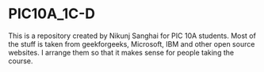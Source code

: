 # PIC10A_1C-D
This is a repository created by Nikunj Sanghai for PIC 10A students. Most of the stuff is taken from geekforgeeks, Microsoft, IBM and other open source websites. I arrange them so that it makes sense for people taking the course. 

